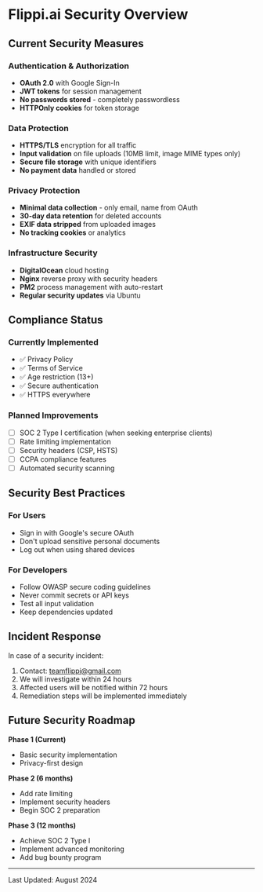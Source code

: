 # Flippi.ai Security Overview

## Current Security Measures

### Authentication & Authorization
- **OAuth 2.0** with Google Sign-In
- **JWT tokens** for session management
- **No passwords stored** - completely passwordless
- **HTTPOnly cookies** for token storage

### Data Protection
- **HTTPS/TLS** encryption for all traffic
- **Input validation** on file uploads (10MB limit, image MIME types only)
- **Secure file storage** with unique identifiers
- **No payment data** handled or stored

### Privacy Protection
- **Minimal data collection** - only email, name from OAuth
- **30-day data retention** for deleted accounts
- **EXIF data stripped** from uploaded images
- **No tracking cookies** or analytics

### Infrastructure Security
- **DigitalOcean** cloud hosting
- **Nginx** reverse proxy with security headers
- **PM2** process management with auto-restart
- **Regular security updates** via Ubuntu

## Compliance Status

### Currently Implemented
- ✅ Privacy Policy
- ✅ Terms of Service  
- ✅ Age restriction (13+)
- ✅ Secure authentication
- ✅ HTTPS everywhere

### Planned Improvements
- [ ] SOC 2 Type I certification (when seeking enterprise clients)
- [ ] Rate limiting implementation
- [ ] Security headers (CSP, HSTS)
- [ ] CCPA compliance features
- [ ] Automated security scanning

## Security Best Practices

### For Users
- Sign in with Google's secure OAuth
- Don't upload sensitive personal documents
- Log out when using shared devices

### For Developers
- Follow OWASP secure coding guidelines
- Never commit secrets or API keys
- Test all input validation
- Keep dependencies updated

## Incident Response

In case of a security incident:
1. Contact: teamflippi@gmail.com
2. We will investigate within 24 hours
3. Affected users will be notified within 72 hours
4. Remediation steps will be implemented immediately

## Future Security Roadmap

**Phase 1 (Current)**
- Basic security implementation
- Privacy-first design

**Phase 2 (6 months)**
- Add rate limiting
- Implement security headers
- Begin SOC 2 preparation

**Phase 3 (12 months)**
- Achieve SOC 2 Type I
- Implement advanced monitoring
- Add bug bounty program

---

Last Updated: August 2024
